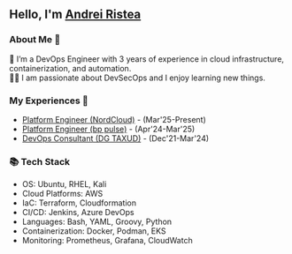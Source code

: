## Hello, I'm [Andrei Ristea](https://www.linkedin.com/in/andreicatalinristea/)

### About Me 🚀
🌱 I’m a DevOps Engineer with 3 years of experience in cloud infrastructure, containerization, and automation. </br>
👨‍💻  I am passionate about DevSecOps and I enjoy learning new things. </br>


### My Experiences 🙌
- [Platform Engineer (NordCloud)](https://nordcloud.com/blog/pes-automation-platform-launch/) - (Mar'25-Present)
- [Platform Engineer (bp pulse)](https://www.bppulse.co.uk/public-ev-charging) - (Apr'24-Mar'25)
- [DevOps Consultant (DG TAXUD)](https://commission.europa.eu/about/departments-and-executive-agencies/taxation-and-customs-union_en/) - (Dec'21-Mar'24)


### 📚 Tech Stack
- OS: Ubuntu, RHEL, Kali
- Cloud Platforms: AWS
- IaC: Terraform, Cloudformation
- CI/CD: Jenkins, Azure DevOps
- Languages: Bash, YAML, Groovy, Python
- Containerization: Docker, Podman, EKS
- Monitoring: Prometheus, Grafana, CloudWatch


<!---
andreiristeaa/andreiristeaa is a ✨ special ✨ repository because its `README.md` (this file) appears on your GitHub profile.
You can click the Preview link to take a look at your changes.
--->
